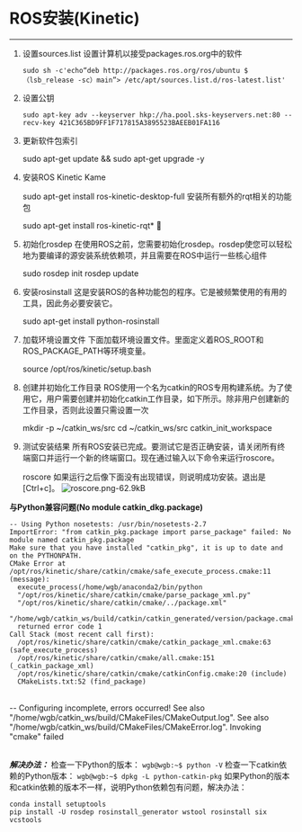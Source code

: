 # ROS安装(Kinetic)

---

 1. 设置sources.list
 设置计算机以接受packages.ros.org中的软件

    `sudo sh -c'echo“deb http://packages.ros.org/ros/ubuntu $（lsb_release -sc）main”> /etc/apt/sources.list.d/ros-latest.list'`
    
 2. 设置公钥

        sudo apt-key adv --keyserver hkp://ha.pool.sks-keyservers.net:80 --recv-key 421C365BD9FF1F717815A3895523BAEEB01FA116

 3. 更新软件包索引

    sudo apt-get update && sudo apt-get upgrade -y

 4. 安装ROS Kinetic Kame

    sudo apt-get install ros-kinetic-desktop-full
安装所有额外的rqt相关的功能包

    sudo apt-get install ros-kinetic-rqt*

 5. 初始化rosdep
在使用ROS之前，您需要初始化rosdep。rosdep使您可以轻松地为要编译的源安装系统依赖项，并且需要在ROS中运行一些核心组件

    sudo rosdep init
    rosdep update

 6. 安装rosinstall
 这是安装ROS的各种功能包的程序。它是被频繁使用的有用的工具，因此务必要安装它。

    sudo apt-get install python-rosinstall

 7. 加载环境设置文件
 下面加载环境设置文件。里面定义着ROS_ROOT和ROS_PACKAGE_PATH等环境变量。

    source /opt/ros/kinetic/setup.bash

 8. 创建并初始化工作目录
ROS使用一个名为catkin的ROS专用构建系统。为了使用它，用户需要创建并初始化catkin工作目录，如下所示。除非用户创建新的工作目录，否则此设置只需设置一次

     mkdir -p ~/catkin_ws/src
    cd ~/catkin_ws/src
    catkin_init_workspace

 9. 测试安装结果
所有ROS安装已完成。要测试它是否正确安装，请关闭所有终端窗口并运行一个新的终端窗口。现在通过输入以下命令来运行roscore。

    roscore
如果运行之后像下面没有出现错误，则说明成功安装。退出是[Ctrl+c]。
![roscore.png-62.9kB](https://cdn.jsdelivr.net/gh/GaoSHF/7011/blogs/202205/roscore.png )

 **与Python兼容问题(No module catkin_dkg.package)**

    -- Using Python nosetests: /usr/bin/nosetests-2.7
    ImportError: "from catkin_pkg.package import parse_package" failed: No module named catkin_pkg.package
    Make sure that you have installed "catkin_pkg", it is up to date and on the PYTHONPATH.
    CMake Error at /opt/ros/kinetic/share/catkin/cmake/safe_execute_process.cmake:11 (message):
      execute_process(/home/wgb/anaconda2/bin/python
      "/opt/ros/kinetic/share/catkin/cmake/parse_package_xml.py"
      "/opt/ros/kinetic/share/catkin/cmake/../package.xml"
      "/home/wgb/catkin_ws/build/catkin/catkin_generated/version/package.cmake")
      returned error code 1
    Call Stack (most recent call first):
      /opt/ros/kinetic/share/catkin/cmake/catkin_package_xml.cmake:63 (safe_execute_process)
      /opt/ros/kinetic/share/catkin/cmake/all.cmake:151 (_catkin_package_xml)
      /opt/ros/kinetic/share/catkin/cmake/catkinConfig.cmake:20 (include)
      CMakeLists.txt:52 (find_package)


​    
    -- Configuring incomplete, errors occurred!
    See also "/home/wgb/catkin_ws/build/CMakeFiles/CMakeOutput.log".
    See also "/home/wgb/catkin_ws/build/CMakeFiles/CMakeError.log".
    Invoking "cmake" failed


​    
***解决办法：***
检查一下Python的版本： `wgb@wgb:~$ python -V`
检查一下catkin依赖的Python版本： `wgb@wgb:~$ dpkg -L python-catkin-pkg`
如果Python的版本和catkin依赖的版本不一样，说明Python依赖包有问题，解决办法：

    conda install setuptools
    pip install -U rosdep rosinstall_generator wstool rosinstall six vcstools
[1]: http://static.zybuluo.com/GaoSHF/eelpl33z7rar72cpe8pgox08/roscore.png

 